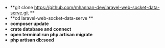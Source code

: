 - **git clone https://github.com/mhannan-dev/laravel-web-socket-data-serve.git **
- **cd laravel-web-socket-data-serve **
- **composer update**
- **crate database and connect**
- **open terminal run php artisan migrate**
- **php artisan db:seed**
